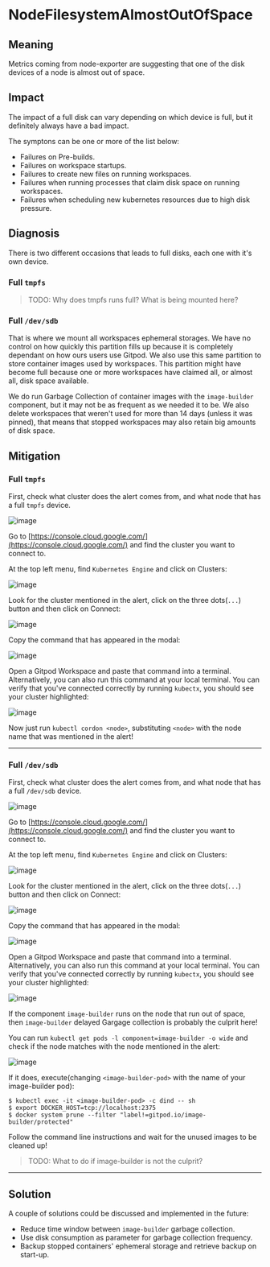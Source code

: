 # NodeFilesystemAlmostOutOfSpace

## Meaning

Metrics coming from node-exporter are suggesting that one of the disk devices of a node is almost out of space.

## Impact

The impact of a full disk can vary depending on which device is full, but it definitely always have a bad impact.

The symptons can be one or more of the list below:
  * Failures on Pre-builds.
  * Failures on workspace startups.
  * Failures to create new files on running workspaces.
  * Failures when running processes that claim disk space on running workspaces.
  * Failures when scheduling new kubernetes resources due to high disk pressure.
  

## Diagnosis

There is two different occasions that leads to full disks, each one with it's own device.

### Full `tmpfs`

> TODO: Why does tmpfs runs full? What is being mounted here?

### Full `/dev/sdb`

That is where we mount all workspaces ephemeral storages. We have no control on how quickly this partition fills up because it is completely dependant on how ours users use Gitpod. We also use this same partition to store container images used by workspaces.
This partition might have become full because one or more workspaces have claimed all, or almost all, disk space available. 

We do run Garbage Collection of container images with the `image-builder` component, but it may not be as frequent as we needed it to be. We also delete workspaces that weren't used for more than 14 days (unless it was pinned), that means that stopped workspaces may also retain big amounts of disk space.

## Mitigation

### Full `tmpfs`

First, check what cluster does the alert comes from, and what node that has a full `tmpfs` device.

![image](https://user-images.githubusercontent.com/24193764/115901955-3b99ef80-a438-11eb-8418-d06c57e42eb9.png)

Go to [https://console.cloud.google.com/](https://console.cloud.google.com/) and find the cluster you want to connect to.

At the top left menu, find `Kubernetes Engine` and click on Clusters:

![image](https://user-images.githubusercontent.com/24193764/113757218-bc42b700-96e8-11eb-9781-3ad789f44d2e.png)

Look for the cluster mentioned in the alert, click on the three dots(`...`) button and then click on Connect:

![image](https://user-images.githubusercontent.com/24193764/115902344-bb27be80-a438-11eb-9c98-8fe196381e14.png)


Copy the command that has appeared in the modal:

![image](https://user-images.githubusercontent.com/24193764/115902598-f6c28880-a438-11eb-9474-1fcd57f86194.png)

Open a Gitpod Workspace and paste that command into a terminal. Alternatively, you can also run this command at your local terminal. You can verify that you've connected correctly by running `kubectx`, you should see your cluster highlighted:

![image](https://user-images.githubusercontent.com/24193764/115902962-66d10e80-a439-11eb-88e1-828d0fed2948.png)


Now just run `kubectl cordon <node>`, substituting `<node>` with the node name that was mentioned in the alert!

---

### Full `/dev/sdb`

First, check what cluster does the alert comes from, and what node that has a full `/dev/sdb` device.

![image](https://user-images.githubusercontent.com/24193764/115919435-34321080-a44f-11eb-8aba-1539a915d7eb.png)

Go to [https://console.cloud.google.com/](https://console.cloud.google.com/) and find the cluster you want to connect to.

At the top left menu, find `Kubernetes Engine` and click on Clusters:

![image](https://user-images.githubusercontent.com/24193764/113757218-bc42b700-96e8-11eb-9781-3ad789f44d2e.png)

Look for the cluster mentioned in the alert, click on the three dots(`...`) button and then click on Connect:

![image](https://user-images.githubusercontent.com/24193764/115902344-bb27be80-a438-11eb-9c98-8fe196381e14.png)


Copy the command that has appeared in the modal:

![image](https://user-images.githubusercontent.com/24193764/115902598-f6c28880-a438-11eb-9474-1fcd57f86194.png)

Open a Gitpod Workspace and paste that command into a terminal. Alternatively, you can also run this command at your local terminal. You can verify that you've connected correctly by running `kubectx`, you should see your cluster highlighted:

![image](https://user-images.githubusercontent.com/24193764/115902962-66d10e80-a439-11eb-88e1-828d0fed2948.png)

If the component `image-builder` runs on the node that run out of space, then `image-builder` delayed Gargage collection is probably the culprit here!

You can run `kubectl get pods -l component=image-builder -o wide` and check if the node matches with the node mentioned in the alert:

![image](https://user-images.githubusercontent.com/24193764/115920041-06010080-a450-11eb-9aab-1e6a3ce1c018.png)

If it does, execute(changing `<image-builder-pod>` with the name of your image-builder pod):

```console 
$ kubectl exec -it <image-builder-pod> -c dind -- sh
$ export DOCKER_HOST=tcp://localhost:2375
$ docker system prune --filter "label!=gitpod.io/image-builder/protected"
```

Follow the command line instructions and wait for the unused images to be cleaned up!


> TODO: What to do if image-builder is not the culprit?
---

## Solution

A couple of solutions could be discussed and implemented in the future:

* Reduce time window between `image-builder` garbage collection.
* Use disk consumption as parameter for garbage collection frequency.
* Backup stopped containers' ephemeral storage and retrieve backup on start-up.